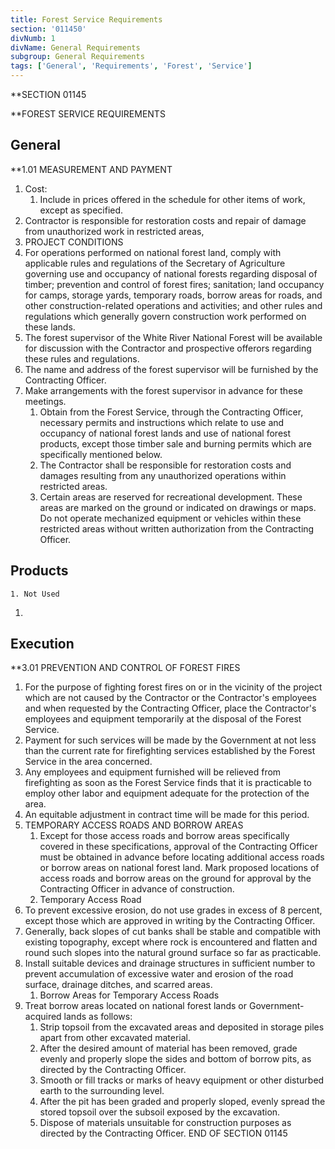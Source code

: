 ```yaml
---
title: Forest Service Requirements
section: '011450'
divNumb: 1
divName: General Requirements
subgroup: General Requirements
tags: ['General', 'Requirements', 'Forest', 'Service']
---
```



 **SECTION 01145

 **FOREST SERVICE REQUIREMENTS

## General


 **1.01 MEASUREMENT AND PAYMENT
   1. Cost:
       1. Include in prices offered in the schedule for other items of work, except as specified.
   1. Contractor is responsible for restoration costs and repair of damage from unauthorized work in restricted areas, 
02. PROJECT CONDITIONS
   1. For operations performed on national forest land, comply with applicable rules and regulations of the Secretary of Agriculture governing use and occupancy of national forests regarding disposal of timber; prevention and control of forest fires; sanitation; land occupancy for camps, storage yards, temporary roads, borrow areas for roads, and other construction-related operations and activities; and other rules and regulations which generally govern construction work performed on these lands.
   1. The forest supervisor of the White River National Forest will be available for discussion with the Contractor and prospective offerors regarding these rules and regulations.
1. The name and address of the forest supervisor will be furnished by the Contracting Officer.
2. Make arrangements with the forest supervisor in advance for these meetings.
   1. Obtain from the Forest Service, through the Contracting Officer, necessary permits and instructions which relate to use and occupancy of national forest lands and use of national forest products, except those timber sale and burning permits which are specifically mentioned below.
   1. The Contractor shall be responsible for restoration costs and damages resulting from any unauthorized operations within restricted areas.
   1. Certain areas are reserved for recreational development. These areas are marked on the ground or indicated on drawings or maps. Do not operate mechanized equipment or vehicles within these restricted areas without written authorization from the Contracting Officer.

## Products

    1. Not Used
1. 

## Execution


 **3.01 PREVENTION AND CONTROL OF FOREST FIRES
   1. For the purpose of fighting forest fires on or in the vicinity of the project which are not caused by the Contractor or the Contractor's employees and when requested by the Contracting Officer, place the Contractor's employees and equipment temporarily at the disposal of the Forest Service.
1. Payment for such services will be made by the Government at not less than the current rate for firefighting services established by the Forest Service in the area concerned. 
2. Any employees and equipment furnished will be relieved from firefighting as soon as the Forest Service finds that it is practicable to employ other labor and equipment adequate for the protection of the area.
3. An equitable adjustment in contract time will be made for this period.
1. TEMPORARY ACCESS ROADS AND BORROW AREAS
   1. Except for those access roads and borrow areas specifically covered in these specifications, approval of the Contracting Officer must be obtained in advance before locating additional access roads or borrow areas on national forest land. Mark proposed locations of access roads and borrow areas on the ground for approval by the Contracting Officer in advance of construction.
   1. Temporary Access Road
1. To prevent excessive erosion, do not use grades in excess of 8 percent, except those which are approved in writing by the Contracting Officer.
2. Generally, back slopes of cut banks shall be stable and compatible with existing topography, except where rock is encountered and flatten and round such slopes into the natural ground surface so far as practicable.
3. Install suitable devices and drainage structures in sufficient number to prevent accumulation of excessive water and erosion of the road surface, drainage ditches, and scarred areas.
   1. Borrow Areas for Temporary Access Roads
1. Treat borrow areas located on national forest lands or Government-acquired lands as follows:
      1. Strip topsoil from the excavated areas and deposited in storage piles apart from other excavated material.
      1. After the desired amount of material has been removed, grade evenly and properly slope the sides and bottom of borrow pits, as directed by the Contracting Officer.
      1. Smooth or fill tracks or marks of heavy equipment or other disturbed earth to the surrounding level.
      1. After the pit has been graded and properly sloped, evenly spread the stored topsoil over the subsoil exposed by the excavation.
      1. Dispose of materials unsuitable for construction purposes as directed by the Contracting Officer.
END OF SECTION 01145

